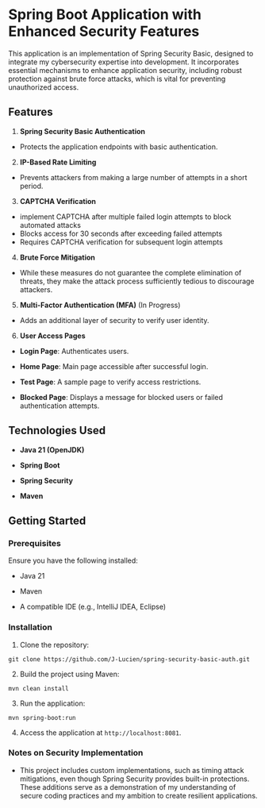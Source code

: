 # Spring Boot Application with Enhanced Security Features

This application is an implementation of Spring Security Basic, designed to integrate my cybersecurity expertise into development. It incorporates essential mechanisms to enhance application security, including robust protection against brute force attacks, which is vital for preventing unauthorized access.

## Features

1. **Spring Security Basic Authentication**
  
  - Protects the application endpoints with basic authentication.
2. **IP-Based Rate Limiting**
  
  - Prevents attackers from making a large number of attempts in a short period.
3. **CAPTCHA Verification**
  
  - implement CAPTCHA after multiple failed login attempts to block automated attacks
  - Blocks access for 30 seconds after exceeding failed attempts
  - Requires CAPTCHA verification for subsequent login attempts
4. **Brute Force Mitigation**
  
  - While these measures do not guarantee the complete elimination of threats, they make the attack process sufficiently tedious to discourage attackers.
5. **Multi-Factor Authentication (MFA)** (In Progress)
  
  - Adds an additional layer of security to verify user identity.
6. **User Access Pages**
  
  - **Login Page**: Authenticates users.
    
  - **Home Page**: Main page accessible after successful login.
    
  - **Test Page**: A sample page to verify access restrictions.
    
  - **Blocked Page**: Displays a message for blocked users or failed authentication attempts.
    

## Technologies Used

- **Java 21 (OpenJDK)**
  
- **Spring Boot**
  
- **Spring Security**
  
- **Maven**
  

## Getting Started

### Prerequisites

Ensure you have the following installed:

- Java 21
  
- Maven
  
- A compatible IDE (e.g., IntelliJ IDEA, Eclipse)
  

### Installation

1. Clone the repository:
  
  ```
  git clone https://github.com/J-Lucien/spring-security-basic-auth.git
  ```
  
2. Build the project using Maven:
  
  ```
  mvn clean install
  ```
  
3. Run the application:
  
  ```
  mvn spring-boot:run
  ```
  
4. Access the application at `http://localhost:8081`.

### Notes on Security Implementation

- This project includes custom implementations, such as timing attack mitigations, even though Spring Security provides built-in protections. These additions serve as a demonstration of my understanding of secure coding practices and my ambition to create resilient applications.